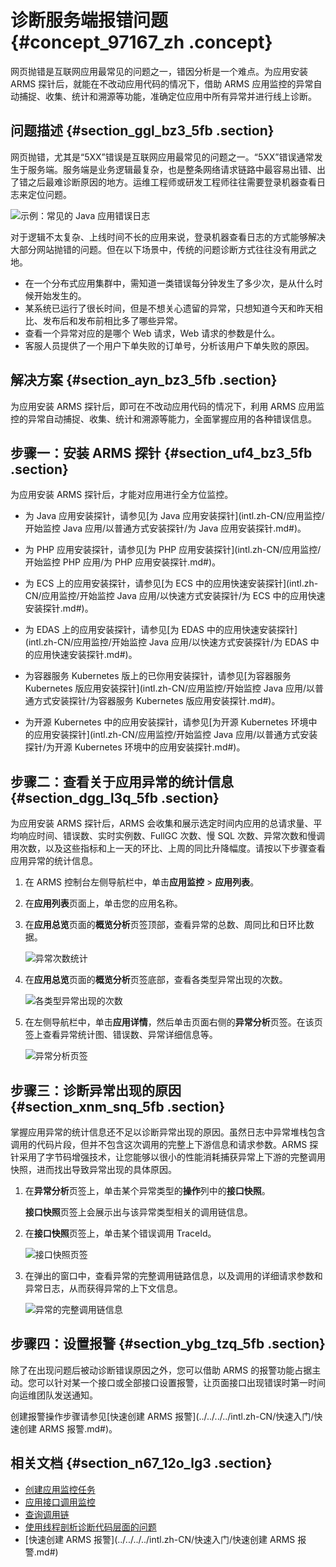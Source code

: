 # 诊断服务端报错问题 {#concept_97167_zh .concept}

网页抛错是互联网应用最常见的问题之一，错因分析是一个难点。为应用安装 ARMS 探针后，就能在不改动应用代码的情况下，借助 ARMS 应用监控的异常自动捕捉、收集、统计和溯源等功能，准确定位应用中所有异常并进行线上诊断。

## 问题描述 {#section_ggl_bz3_5fb .section}

网页抛错，尤其是“5XX”错误是互联网应用最常见的问题之一。“5XX”错误通常发生于服务端。服务端是业务逻辑最复杂，也是整条网络请求链路中最容易出错、出了错之后最难诊断原因的地方。运维工程师或研发工程师往往需要登录机器查看日志来定位问题。

 ![](images/42274_zh-CN.png "示例：常见的 Java 应用错误日志")

对于逻辑不太复杂、上线时间不长的应用来说，登录机器查看日志的方式能够解决大部分网站抛错的问题。但在以下场景中，传统的问题诊断方式往往没有用武之地。

-   在一个分布式应用集群中，需知道一类错误每分钟发生了多少次，是从什么时候开始发生的。
-   某系统已运行了很长时间，但是不想关心遗留的异常，只想知道今天和昨天相比、发布后和发布前相比多了哪些异常。
-   查看一个异常对应的是哪个 Web 请求，Web 请求的参数是什么。
-   客服人员提供了一个用户下单失败的订单号，分析该用户下单失败的原因。

## 解决方案 {#section_ayn_bz3_5fb .section}

为应用安装 ARMS 探针后，即可在不改动应用代码的情况下，利用 ARMS 应用监控的异常自动捕捉、收集、统计和溯源等能力，全面掌握应用的各种错误信息。

## 步骤一：安装 ARMS 探针 {#section_uf4_bz3_5fb .section}

为应用安装 ARMS 探针后，才能对应用进行全方位监控。

-   为 Java 应用安装探针，请参见[为 Java 应用安装探针](intl.zh-CN/应用监控/开始监控 Java 应用/以普通方式安装探针/为 Java 应用安装探针.md#)。

-   为 PHP 应用安装探针，请参见[为 PHP 应用安装探针](intl.zh-CN/应用监控/开始监控 PHP 应用/为 PHP 应用安装探针.md#)。

-   为 ECS 上的应用安装探针，请参见[为 ECS 中的应用快速安装探针](intl.zh-CN/应用监控/开始监控 Java 应用/以快速方式安装探针/为 ECS 中的应用快速安装探针.md#)。

-   为 EDAS 上的应用安装探针，请参见[为 EDAS 中的应用快速安装探针](intl.zh-CN/应用监控/开始监控 Java 应用/以快速方式安装探针/为 EDAS 中的应用快速安装探针.md#)。

-   为容器服务 Kubernetes 版上的已你用安装探针，请参见[为容器服务 Kubernetes 版应用安装探针](intl.zh-CN/应用监控/开始监控 Java 应用/以普通方式安装探针/为容器服务 Kubernetes 版应用安装探针.md#)。

-   为开源 Kubernetes 中的应用安装探针，请参见[为开源 Kubernetes 环境中的应用安装探针](intl.zh-CN/应用监控/开始监控 Java 应用/以普通方式安装探针/为开源 Kubernetes 环境中的应用安装探针.md#)。


## 步骤二：查看关于应用异常的统计信息 {#section_dgg_l3q_5fb .section}

为应用安装 ARMS 探针后，ARMS 会收集和展示选定时间内应用的总请求量、平均响应时间、错误数、实时实例数、FullGC 次数、慢 SQL 次数、异常次数和慢调用次数，以及这些指标和上一天的环比、上周的同比升降幅度。请按以下步骤查看应用异常的统计信息。

1.  在 ARMS 控制台左侧导航栏中，单击**应用监控** \> **应用列表**。

2.  在**应用列表**页面上，单击您的应用名称。

3.  在**应用总览**页面的**概览分析**页签顶部，查看异常的总数、周同比和日环比数据。

    ![](images/47240_zh-CN.png "异常次数统计")

4.  在**应用总览**页面的**概览分析**页签底部，查看各类型异常出现的次数。

    ![](images/42279_zh-CN.png "各类型异常出现的次数")

5.  在左侧导航栏中，单击**应用详情**，然后单击页面右侧的**异常分析**页签。在该页签上查看异常统计图、错误数、异常详细信息等。

    ![](images/42280_zh-CN.png "异常分析页签")


## 步骤三：诊断异常出现的原因 {#section_xnm_snq_5fb .section}

掌握应用异常的统计信息还不足以诊断异常出现的原因。虽然日志中异常堆栈包含调用的代码片段，但并不包含这次调用的完整上下游信息和请求参数。ARMS 探针采用了字节码增强技术，让您能够以很小的性能消耗捕获异常上下游的完整调用快照，进而找出导致异常出现的具体原因。

1.  在**异常分析**页签上，单击某个异常类型的**操作**列中的**接口快照**。

    **接口快照**页签上会展示出与该异常类型相关的调用链信息。

2.  在**接口快照**页签上，单击某个错误调用 TraceId。

    ![](images/42281_zh-CN.png "接口快照页签")

3.  在弹出的窗口中，查看异常的完整调用链路信息，以及调用的详细请求参数和异常日志，从而获得异常的上下文信息。

    ![](images/42282_zh-CN.png "异常的完整调用链信息")


## 步骤四：设置报警 {#section_ybg_tzq_5fb .section}

除了在出现问题后被动诊断错误原因之外，您可以借助 ARMS 的报警功能占据主动。您可以针对某一个接口或全部接口设置报警，让页面接口出现错误时第一时间向运维团队发送通知。

创建报警操作步骤请参见[快速创建 ARMS 报警](../../../../intl.zh-CN/快速入门/快速创建 ARMS 报警.md#)。

## 相关文档 {#section_n67_12o_lg3 .section}

-   [创建应用监控任务](../../../../intl.zh-CN/快速入门/创建应用监控任务.md#)
-   [应用接口调用监控](intl.zh-CN/应用监控/控制台功能/应用接口调用监控.md#)
-   [查询调用链](intl.zh-CN/应用监控/控制台功能/查询调用链.md#)
-   [使用线程剖析诊断代码层面的问题](intl.zh-CN/应用监控/使用教程/使用线程剖析诊断代码层面的问题.md#)
-   [快速创建 ARMS 报警](../../../../intl.zh-CN/快速入门/快速创建 ARMS 报警.md#)

